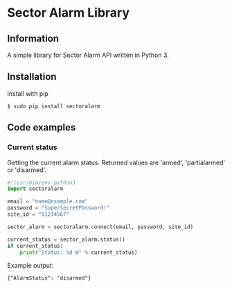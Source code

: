# Sector Alarm Library

## Information
A simple library for Sector Alarm API written in Python 3.

## Installation
Install with pip
```
$ sudo pip install sectoralarm
```

## Code examples
### Current status
Getting the current alarm status. Returned values are 'armed', 'partialarmed' or 'disarmed'.
```python
#!/usr/bin/env python3
import sectoralarm

email = "name@example.com"
password = "SuperSecretPassword!"
site_id = "01234567"

sector_alarm = sectoralarm.connect(email, password, site_id)

current_status = sector_alarm.status()
if current_status:
    print("Status: %d W" % current_status)
```
Example output:
```
{"AlarmStatus": "disarmed"}
```